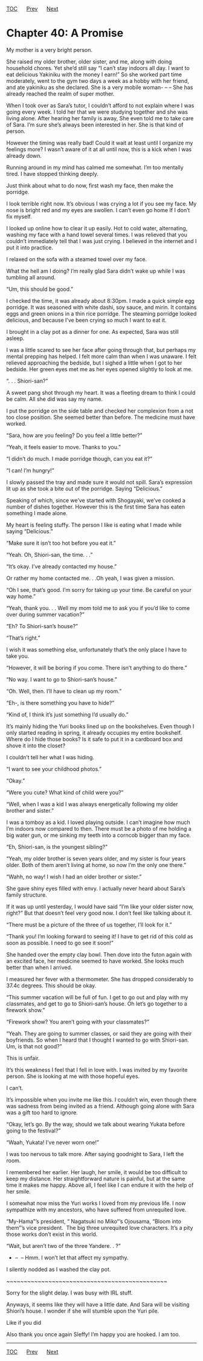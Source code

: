 [TOC](../readme.md)&nbsp;&nbsp;&nbsp;&nbsp;&nbsp;&nbsp;[Prev](0038_Chapter.md)&nbsp;&nbsp;&nbsp;&nbsp;&nbsp;&nbsp;[Next](0040_Chapter.md)



# Chapter 40: A Promise

My mother is a very bright person. 

She raised my older brother, older sister, and me, along with doing
household chores. Yet she’d still say “I can’t stay indoors all day. I
want to eat delicious Yakiniku with the money I earn!” So she worked
part time moderately, went to the gym two days a week as a hobby with
her friend, and ate yakiniku as she declared. She is a very mobile
woman- – – She has already reached the realm of super mother.

When I took over as Sara’s tutor, I couldn’t afford to not explain where
I was going every week. I told her that we were studying together and
she was living alone. After hearing her family is away, She even told me
to take care of Sara. I’m sure she’s always been interested in her. She
is that kind of person. 

However the timing was really bad! Could it wait at least until I
organize my feelings more? I wasn’t aware of it at all until now, this
is a kick when I was already down.

Running around in my mind has calmed me somewhat. I’m too mentally
tired. I have stopped thinking deeply.

Just think about what to do now, first wash my face, then make the
porridge.

I look terrible right now. It’s obvious I was crying a lot if you see my
face. My nose is bright red and my eyes are swollen. I can’t even go
home If I don’t fix myself.

I looked up online how to clear it up easily. Hot to cold water,
alternating, washing my face with a hand towel several times. I was
relieved that you couldn’t immediately tell that I was just crying. I
believed in the internet and I put it into practice.

I relaxed on the sofa with a steamed towel over my face.

What the hell am I doing? I’m really glad Sara didn’t wake up while I
was tumbling all around.

“Um, this should be good.”

I checked the time, it was already about 8:30pm. I made a quick simple
egg porridge. It was seasoned with white dashi, soy sauce, and mirin. It
contains eggs and green onions in a thin rice porridge. The steaming
porridge looked delicious, and because I’ve been crying so much I want
to eat it.

I brought in a clay pot as a dinner for one. As expected, Sara was still
asleep.

I was a little scared to see her face after going through that, but
perhaps my mental prepping has helped. I felt more calm than when I was
unaware. I felt relieved approaching the bedside, but I sighed a little
when I got to her bedside. Her green eyes met me as her eyes opened
slightly to look at me.

“. . . Shiori-san?”

A sweet pang shot through my heart. It was a fleeting dream to think I
could be calm. All she did was say my name.

I put the porridge on the side table and checked her complexion from a
not too close position. She seemed better than before. The medicine must
have worked.

“Sara, how are you feeling? Do you feel a little better?”

“Yeah, it feels easier to move. Thanks to you.”

“I didn’t do much. I made porridge though, can you eat it?”

“I can! I’m hungry!”

I slowly passed the tray and made sure it would not spill. Sara’s
expression lit up as she took a bite out of the porridge. Saying
“Delicious.”

Speaking of which, since we’ve started with Shogayaki, we’ve cooked a
number of dishes together. However this is the first time Sara has eaten
something I made alone.

My heart is feeling stuffy. The person I like is eating what I made
while saying “Delicious.” 

“Make sure it isn’t too hot before you eat it.”

“Yeah. Oh, Shiori-san, the time. . .”

“It’s okay. I’ve already contacted my house.”

Or rather my home contacted me. . .Oh yeah, I was given a mission.

“Oh I see, that’s good. I’m sorry for taking up your time. Be careful on
your way home.”

“Yeah, thank you. . . Well my mom told me to ask you if you’d like to
come over during summer vacation?”

“Eh? To Shiori-san’s house?”

“That’s right.”

I wish it was something else, unfortunately that’s the only place I have
to take you.

“However, it will be boring if you come. There isn’t anything to do
there.”

“No way. I want to go to Shiori-san’s house.”

“Oh. Well, then. I’ll have to clean up my room.”

“Eh-, is there something you have to hide?”

“Kind of, I think it’s just something I’d usually do.”

It’s mainly hiding the Yuri books lined up on the bookshelves. Even
though I only started reading in spring, it already occupies my entire
bookshelf. Where do I hide those books? Is it safe to put it in a
cardboard box and shove it into the closet?

I couldn’t tell her what I was hiding.

“I want to see your childhood photos.”

“Okay.”

“Were you cute? What kind of child were you?”

“Well, when I was a kid I was always energetically following my older
brother and sister.”

I was a tomboy as a kid. I loved playing outside. I can’t imagine how
much I’m indoors now compared to then. There must be a photo of me
holding a big water gun, or me sinking my teeth into a corncob bigger
than my face.

“Eh, Shiori-san, is the youngest sibling?”

“Yeah, my older brother is seven years older, and my sister is four
years older. Both of them aren’t living at home, so now I’m the only one
there.”

“Wahh, no way! I wish I had an older brother or sister.”

She gave shiny eyes filled with envy. I actually never heard about
Sara’s family structure.

If it was up until yesterday, I would have said “I’m like your older
sister now, right?” But that doesn’t feel very good now. I don’t feel
like talking about it.

“There must be a picture of the three of us together, I’ll look for it.”

“Thank you! I’m looking forward to seeing it! I have to get rid of this
cold as soon as possible. I need to go see it soon!”

She handed over the empty clay bowl. Then dove into the futon again with
an excited face, her medicine seemed to have worked. She looks much
better than when I arrived. 

I measured her fever with a thermometer. She has dropped considerably to
37.4c degrees. This should be okay.

“This summer vacation will be full of fun. I get to go out and play with
my classmates, and get to go to Shiori-san’s house. Oh let’s go together
to a firework show.”

“Firework show? You aren’t going with your classmates?”

“Yeah. They are going to summer classes, or said they are going with
their boyfriends. So when I heard that I thought I wanted to go with
Shiori-san. Um, is that not good?”

This is unfair.

It’s this weakness I feel that I fell in love with. I was invited by my
favorite person. She is looking at me with those hopeful eyes.

I can’t. 

It’s impossible when you invite me like this. I couldn’t win, even
though there was sadness from being invited as a friend. Although going
alone with Sara was a gift too hard to ignore.

“Okay, let’s go. By the way, should we talk about wearing Yukata before
going to the festival?”

“Waah, Yukata! I’ve never worn one!”

I was too nervous to talk more. After saying goodnight to Sara, I left
the room.

I remembered her earlier. Her laugh, her smile, it would be too
difficult to keep my distance. Her straightforward nature is painful,
but at the same time it makes me happy. Above all, I feel like I can
endure it with the help of her smile.

I somewhat now miss the Yuri works I loved from my previous life. I now
sympathize with my ancestors, who have suffered from unrequited love.

“My-Hama”’s president, “ Nagatsuki no Miko“’s Ojousama, “Bloom into
them”’s vice president.  The big three unrequited love characters. It’s
a pity those works don’t exist in this world.

“Wait, but aren’t two of the three Yandere. . ?”

- –  – Hmm. I won’t let that affect my sympathy.

I silently nodded as I washed the clay pot.

\~\~\~\~\~\~\~\~\~\~\~\~\~\~\~\~\~\~\~\~\~\~\~\~\~\~\~\~\~\~\~\~\~\~\~\~\~\~\~\~\~\~\~\~\~~

Sorry for the slight delay. I was busy with IRL stuff. 

Anyways, it seems like they will have a little date. And Sara will be
visiting Shiori’s house. I wonder if she will stumble upon the Yuri
pile.

Like if you did

Also thank you once again Sleffy! I’m happy you are hooked. I am too.


---
[TOC](../readme.md)&nbsp;&nbsp;&nbsp;&nbsp;&nbsp;&nbsp;[Prev](0038_Chapter.md)&nbsp;&nbsp;&nbsp;&nbsp;&nbsp;&nbsp;[Next](0040_Chapter.md)

